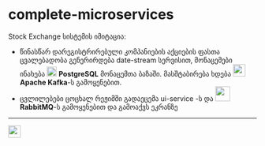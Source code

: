 # complete-microservices

Stock Exchange სისტემის იმიტაცია:
* წინასწარ დარეგისტრირებული კომპანიების აქციების ფასთა ცვალებადობა გენერირდება date-stream სერვისით, მონაცემები ინახება <img src="https://cdn-icons-png.flaticon.com/512/5968/5968342.png" width="20" /> **PostgreSQL** მონაცემთა ბაზაში. 
მასშტაბირება ხდება <img src="https://upload.wikimedia.org/wikipedia/commons/thumb/0/0a/Apache_kafka-icon.svg/1200px-Apache_kafka-icon.svg.png" height="25" /> **Apache Kafka**-ს გამოყენებით.
* ცვლილებები ცოცხალ რეჟიმში გადაეცემა ui-service -ს და <img src="https://www.vectorlogo.zone/logos/rabbitmq/rabbitmq-ar21.png" height="30" /> **RabbitMQ**-ს გამოყენებით და გამოაქვს ეკრანზე

---------------------
<img src="https://flagcdn.com/16x12/se.png" height="25" />
